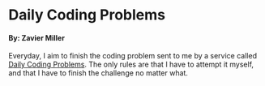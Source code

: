 # Daily Coding Problems

#### By: Zavier Miller

Everyday, I aim to finish the coding problem sent to me by a service called [Daily Coding Problems](https://www.dailycodingproblem.com/ "Daily Coding Problems"). The only rules are that I have to attempt it myself, and that I have to finish the challenge no matter what.
